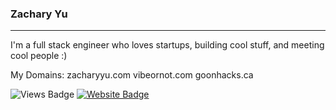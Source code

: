 ### Zachary Yu 
---
I'm a full stack engineer who loves startups, building cool stuff, and meeting cool people :)

My Domains:
zacharyyu.com
vibeornot.com
goonhacks.ca

![Views Badge](https://komarev.com/ghpvc/?username=zach3141592&label=Profile%20views&color=0e75b6&style=flat) [![Website Badge](https://img.shields.io/badge/website-zacharyyu.com-blue)](https://www.zacharyyu.com/)
